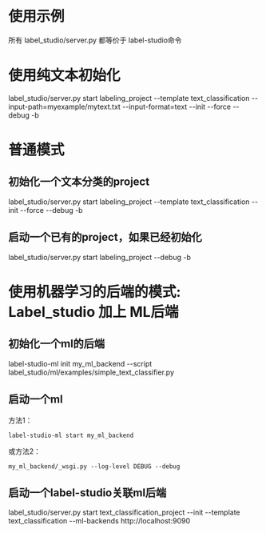 # 使用示例
所有 label_studio/server.py 都等价于 label-studio命令

# 使用纯文本初始化
label_studio/server.py start labeling_project --template text_classification --input-path=myexample/mytext.txt --input-format=text --init --force --debug -b

# 普通模式

## 初始化一个文本分类的project
label_studio/server.py start labeling_project --template text_classification --init --force --debug -b

## 启动一个已有的project，如果已经初始化
label_studio/server.py start labeling_project --debug -b

# 使用机器学习的后端的模式: Label_studio 加上 ML后端

## 初始化一个ml的后端
label-studio-ml init my_ml_backend --script label_studio/ml/examples/simple_text_classifier.py

## 启动一个ml
方法1：
```buildoutcfg
label-studio-ml start my_ml_backend
```
或方法2：
```buildoutcfg
my_ml_backend/_wsgi.py --log-level DEBUG --debug
```

## 启动一个label-studio关联ml后端
label_studio/server.py start text_classification_project --init --template text_classification --ml-backends http://localhost:9090
